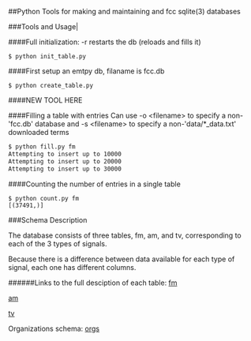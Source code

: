 ##Python Tools for making and maintaining and fcc sqlite(3) databases

###Tools and Usage|

####Full initialization:
-r restarts the db (reloads and fills it)
```
$ python init_table.py
```

####First setup an emtpy db, filaname is fcc.db
```
$ python create_table.py
```

####NEW TOOL HERE

####Filling a table with entries
Can use -o \<filename> to specify a non-'fcc.db' database and
-s \<filename> to specify a non-'data/*_data.txt' downloaded terms
```bash
$ python fill.py fm
Attempting to insert up to 10000
Attempting to insert up to 20000
Attempting to insert up to 30000
```

####Counting the number of entries in a single table
```
$ python count.py fm
[(37491,)]
```

###Schema Description

The database consists of three tables, fm, am, and tv, corresponding to each of the 
3 types of signals.

Because there is a difference between data available for each type of signal, each 
one has different columns.

######Links to the full desciption of each table:
[fm](schema_descriptions/fm_schema.md)

[am](schema_descriptions/am_schema.md)

[tv](schema_descriptions/tv_schema.md)

Organizations schema:
[orgs](schema_descriptions/org_schema.md)













